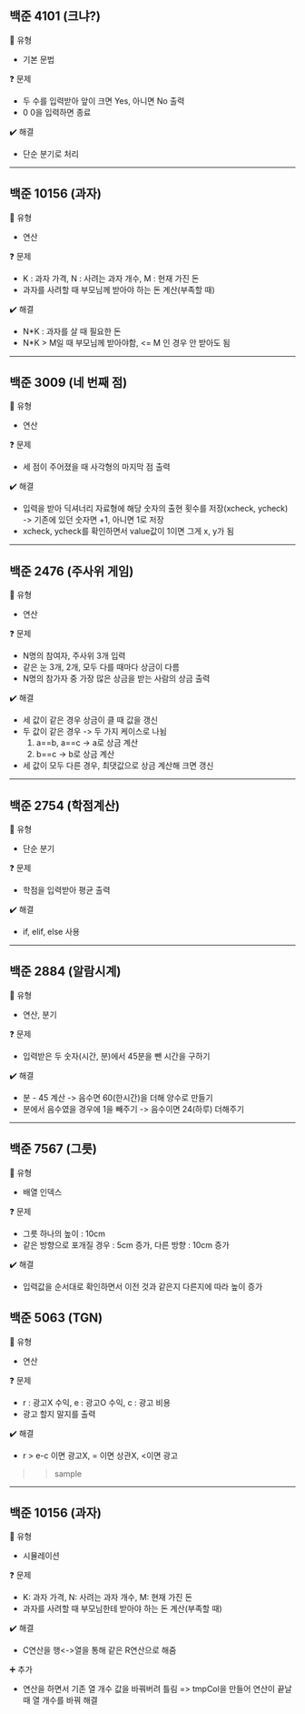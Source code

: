 ## 백준 4101 (크냐?)  
:pushpin: 유형
* 기본 문법

:question: 문제  
* 두 수를 입력받아 앞이 크면 Yes, 아니면 No 출력
* 0 0을 입력하면 종료

:heavy_check_mark: 해결
* 단순 분기로 처리
  
---  

## 백준 10156 (과자)
:pushpin: 유형
* 연산

:question: 문제
* K : 과자 가격, N : 사려는 과자 개수, M : 현재 가진 돈
* 과자를 사려할 때 부모님께 받아야 하는 돈 계산(부족할 때)

:heavy_check_mark: 해결
* N*K : 과자를 살 때 필요한 돈
* N*K > M일 때 부모님께 받아야함, <= M 인 경우 안 받아도 됨

---  

## 백준 3009 (네 번째 점)
:pushpin: 유형
* 연산

:question: 문제
* 세 점이 주어졌을 때 사각형의 마지막 점 출력

:heavy_check_mark: 해결  
* 입력을 받아 딕셔너리 자료형에 해당 숫자의 출현 횟수를 저장(xcheck, ycheck)<br>
  -> 기존에 있던 숫자면 +1, 아니면 1로 저장
* xcheck, ycheck를 확인하면서 value값이 1이면 그게 x, y가 됨

---  

## 백준 2476 (주사위 게임)
:pushpin: 유형
* 연산

:question: 문제
* N명의 참여자, 주사위 3개 입력
* 같은 눈 3개, 2개, 모두 다를 때마다 상금이 다름
* N명의 참가자 중 가장 많은 상금을 받는 사람의 상금 출력

:heavy_check_mark: 해결  
* 세 값이 같은 경우 상금이 클 때 값을 갱신
* 두 값이 같은 경우 -> 두 가지 케이스로 나뉨
  1) a==b, a==c -> a로 상금 계산
  2) b==c -> b로 상금 계산
* 세 값이 모두 다른 경우, 최댓값으로 상금 계산해 크면 갱신

---  

## 백준 2754 (학점계산)
:pushpin: 유형
* 단순 분기

:question: 문제
* 학점을 입력받아 평균 출력

:heavy_check_mark: 해결  
* if, elif, else 사용

---  

## 백준 2884 (알람시계)
:pushpin: 유형
* 연산, 분기

:question: 문제
* 입력받은 두 숫자(시간, 분)에서 45분을 뺀 시간을 구하기

:heavy_check_mark: 해결  
* 분 - 45 계산 -> 음수면 60(한시간)을 더해 양수로 만들기
* 분에서 음수였을 경우에 1을 빼주기 -> 음수이면 24(하루) 더해주기

---  

## 백준 7567 (그릇)
:pushpin: 유형
* 배열 인덱스

:question: 문제
* 그릇 하나의 높이 : 10cm
* 같은 방향으로 포개질 경우 : 5cm 증가, 다른 방향 : 10cm 증가

:heavy_check_mark: 해결  
* 입력값을 순서대로 확인하면서 이전 것과 같은지 다른지에 따라 높이 증가

## 백준 5063 (TGN)
:pushpin: 유형
* 연산

:question: 문제
* r : 광고X 수익, e : 광고O 수익, c : 광고 비용
* 광고 할지 말지를 출력

:heavy_check_mark: 해결  
* r > e-c 이면 광고X, = 이면 상관X, <이면 광고
  
>> sample
---  

## 백준 10156 (과자)
:pushpin: 유형
* 시뮬레이션

:question: 문제
* K: 과자 가격, N: 사려는 과자 개수, M: 현재 가진 돈
* 과자를 사려할 때 부모님한테 받아야 하는 돈 계산(부족할 때)

:heavy_check_mark: 해결  
* C연산을 행<->열을 통해 같은 R연산으로 해줌

:heavy_plus_sign: 추가
* 연산을 하면서 기존 열 개수 값을 바꿔버려 틀림
  => tmpCol을 만들어 연산이 끝날 때 열 개수를 바꿔 해결